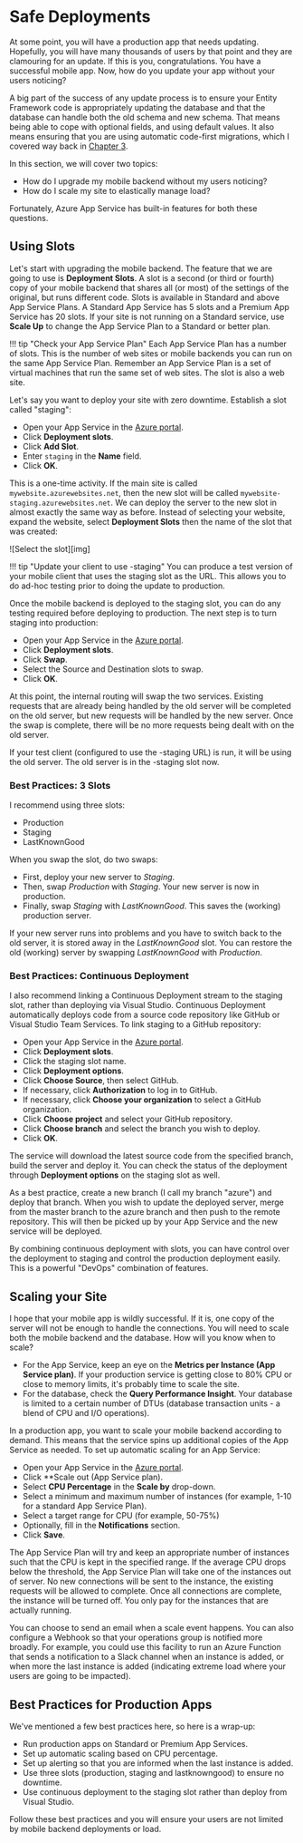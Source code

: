 # Safe Deployments

At some point, you will have a production app that needs updating.  Hopefully, you will have many thousands of users by that point and they are clamouring for an update.  If this is you, congratulations.  You have a successful mobile app.  Now, how do you update your app without your users noticing?

A big part of the success of any update process is to ensure your Entity Framework code is appropriately updating the database and that the database can handle both the old schema and new schema.  That means being able to cope with optional fields, and using default values.  It also means ensuring that you are using automatic code-first migrations, which I covered way back in [Chapter 3](../chapter3/server.md). 

In this section, we will cover two topics:

*  How do I upgrade my mobile backend without my users noticing?
*  How do I scale my site to elastically manage load?

Fortunately, Azure App Service has built-in features for both these questions.

## Using Slots

Let's start with upgrading the mobile backend.  The feature that we are going to use is **Deployment Slots**.  A slot is a second (or third or fourth) copy of your mobile backend that shares all (or most) of the settings of the original, but runs different code.  Slots is available in Standard and above App Service Plans.  A Standard App Service has 5 slots and a Premium App Service has 20 slots. If your site is not running on a Standard service, use **Scale Up** to change the App Service Plan to a Standard or better plan.

!!! tip "Check your App Service Plan"
    Each App Service Plan has a number of slots.  This is the number of web sites or mobile backends you can run on the same App Service Plan.  Remember an App Service Plan is a set of virtual machines that run the same set of web sites.   The slot is also a web site.

Let's say you want to deploy your site with zero downtime.  Establish a slot called "staging":

*  Open your App Service in the [Azure portal].
*  Click **Deployment slots**.
*  Click **Add Slot**.
*  Enter `staging` in the **Name** field.
*  Click **OK**.

This is a one-time activity.  If the main site is called `mywebsite.azurewebsites.net`, then the new slot will be called `mywebsite-staging.azurewebsites.net`.  We can deploy the server to the new slot in almost exactly the same way as before.  Instead of selecting your website, expand the website, select **Deployment Slots** then the name of the slot that was created:

![Select the slot][img]

!!! tip "Update your client to use -staging"
    You can produce a test version of your mobile client that uses the staging slot as the URL.  This allows you to do ad-hoc testing prior to doing the update to production.

Once the mobile backend is deployed to the staging slot, you can do any testing required before deploying to production.  The next step is to turn staging into production:

*  Open your App Service in the [Azure portal].
*  Click **Deployment slots**.
*  Click **Swap**.
*  Select the Source and Destination slots to swap.
*  Click **OK**.

At this point, the internal routing will swap the two services.  Existing requests that are already being handled by the old server will be completed on the old server, but new requests will be handled by the new server.  Once the swap is complete, there will be no more requests being dealt with on the old server.  

If your test client (configured to use the -staging URL) is run, it will be using the old server.  The old server is in the -staging slot now.

### Best Practices: 3 Slots

I recommend using three slots:

*  Production
*  Staging
*  LastKnownGood

When you swap the slot, do two swaps:

*  First, deploy your new server to _Staging_.
*  Then, swap _Production_ with _Staging_.  Your new server is now in production.
*  Finally, swap _Staging_ with _LastKnownGood_.  This saves the (working) production server.

If your new server runs into problems and you have to switch back to the old server, it is stored away in the _LastKnownGood_ slot.  You can restore the old (working) server by swapping _LastKnownGood_ with _Production_.

### Best Practices: Continuous Deployment

I also recommend linking a Continuous Deployment stream to the staging slot, rather than deploying via Visual Studio.  Continuous Deployment automatically deploys code from a source code repository like GitHub or Visual Studio Team Services.  To link staging to a GitHub repository:

*  Open your App Service in the [Azure portal].
*  Click **Deployment slots**.
*  Click the staging slot name.
*  Click **Deployment options**.
*  Click **Choose Source**, then select GitHub.
*  If necessary, click **Authorization** to log in to GitHub.
*  If necessary, click **Choose your organization** to select a GitHub organization.
*  Click **Choose project** and select your GitHub repository.
*  Click **Choose branch** and select the branch you wish to deploy.
*  Click **OK**.

The service will download the latest source code from the specified branch, build the server and deploy it.  You can check the status of the deployment through **Deployment options** on the staging slot as well.

As a best practice, create a new branch (I call my branch "azure") and deploy that branch.  When you wish to update the deployed server, merge from the master branch to the azure branch and then push to the remote repository.  This will then be picked up by your App Service and the new service will be deployed.

By combining continuous deployment with slots, you can have control over the deployment to staging and control the production deployment easily.  This is a powerful "DevOps" combination of features.

## Scaling your Site

I hope that your mobile app is wildly successful.  If it is, one copy of the server will not be enough to handle the connections.  You will need to scale both the mobile backend and the database.  How will you know when to scale?

*  For the App Service, keep an eye on the **Metrics per Instance (App Service plan)**.  If your production service is getting close to 80% CPU or close to memory limits, it's probably time to scale the site.
*  For the database, check the **Query Performance Insight**.  Your database is limited to a certain number of DTUs (database transaction units - a blend of CPU and I/O operations).

In a production app, you want to scale your mobile backend according to demand.  This means that the service spins up additional copies of the App Service as needed.  To set up automatic scaling for an App Service:

*  Open your App Service in the [Azure portal].
*  Click **Scale out (App Service plan).
*  Select **CPU Percentage** in the **Scale by** drop-down.
*  Select a minimum and maximum number of instances (for example, 1-10 for a standard App Service Plan).
*  Select a target range for CPU (for example, 50-75%)
*  Optionally, fill in the **Notifications** section.
*  Click **Save**.

The App Service Plan will try and keep an appropriate number of instances such that the CPU is kept in the specified range.  If the average CPU drops below the threshold, the App Service Plan will take one of the instances out of server.  No new connections will be sent to the instance, the existing requests will be allowed to complete.  Once all connections are complete, the instance will be turned off.   You only pay for the instances that are actually running.

You can choose to send an email when a scale event happens.  You can also configure a Webhook so that your operations group is notified more broadly.  For example, you could use this facility to run an Azure Function that sends a notification to a Slack channel when an instance is added, or when more the last instance is added (indicating extreme load where your users are going to be impacted).

## Best Practices for Production Apps

We've mentioned a few best practices here, so here is a wrap-up:

*  Run production apps on Standard or Premium App Services.
*  Set up automatic scaling based on CPU percentage.
*  Set up alerting so that you are informed when the last instance is added.
*  Use three slots (production, staging and lastknowngood) to ensure no downtime.
*  Use continuous deployment to the staging slot rather than deploy from Visual Studio.

Follow these best practices and you will ensure your users are not limited by mobile backend deployments or load.

<!-- Images -->
[img1]: ./img/publish-to-slot.PNG

<!-- Links -->
[Azure portal]: https://portal.azure.com

